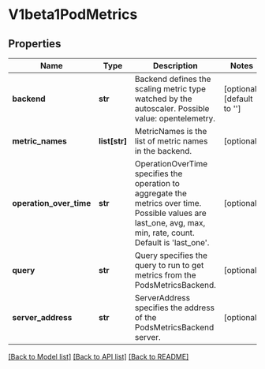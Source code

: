 # V1beta1PodMetrics

## Properties
Name | Type | Description | Notes
------------ | ------------- | ------------- | -------------
**backend** | **str** | Backend defines the scaling metric type watched by the autoscaler. Possible value: opentelemetry. | [optional] [default to '']
**metric_names** | **list[str]** | MetricNames is the list of metric names in the backend. | [optional] 
**operation_over_time** | **str** | OperationOverTime specifies the operation to aggregate the metrics over time. Possible values are last_one, avg, max, min, rate, count. Default is &#39;last_one&#39;. | [optional] 
**query** | **str** | Query specifies the query to run to get metrics from the PodsMetricsBackend. | [optional] 
**server_address** | **str** | ServerAddress specifies the address of the PodsMetricsBackend server. | [optional] 

[[Back to Model list]](../README.md#documentation-for-models) [[Back to API list]](../README.md#documentation-for-api-endpoints) [[Back to README]](../README.md)


